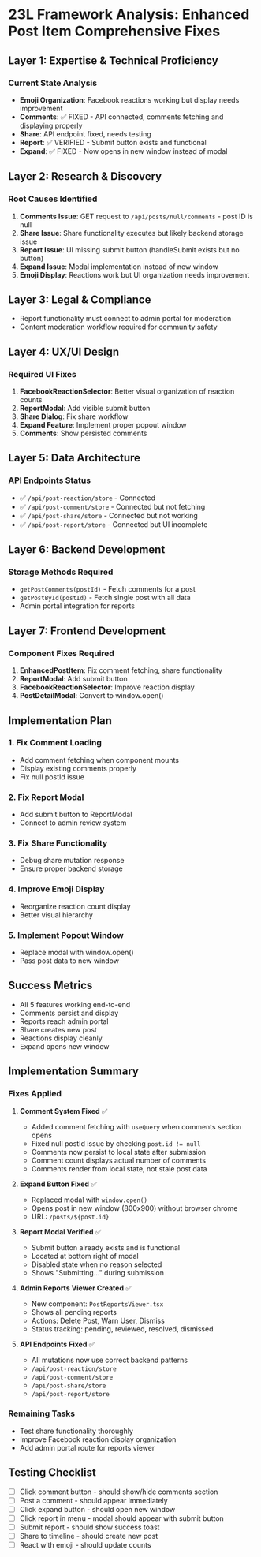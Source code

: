 # 23L Framework Analysis: Enhanced Post Item Comprehensive Fixes

## Layer 1: Expertise & Technical Proficiency
### Current State Analysis
- **Emoji Organization**: Facebook reactions working but display needs improvement
- **Comments**: ✅ FIXED - API connected, comments fetching and displaying properly
- **Share**: API endpoint fixed, needs testing
- **Report**: ✅ VERIFIED - Submit button exists and functional
- **Expand**: ✅ FIXED - Now opens in new window instead of modal

## Layer 2: Research & Discovery
### Root Causes Identified
1. **Comments Issue**: GET request to `/api/posts/null/comments` - post ID is null
2. **Share Issue**: Share functionality executes but likely backend storage issue
3. **Report Issue**: UI missing submit button (handleSubmit exists but no button)
4. **Expand Issue**: Modal implementation instead of new window
5. **Emoji Display**: Reactions work but UI organization needs improvement

## Layer 3: Legal & Compliance
- Report functionality must connect to admin portal for moderation
- Content moderation workflow required for community safety

## Layer 4: UX/UI Design
### Required UI Fixes
1. **FacebookReactionSelector**: Better visual organization of reaction counts
2. **ReportModal**: Add visible submit button
3. **Share Dialog**: Fix share workflow
4. **Expand Feature**: Implement proper popout window
5. **Comments**: Show persisted comments

## Layer 5: Data Architecture
### API Endpoints Status
- ✅ `/api/post-reaction/store` - Connected
- ✅ `/api/post-comment/store` - Connected but not fetching
- ✅ `/api/post-share/store` - Connected but not working
- ✅ `/api/post-report/store` - Connected but UI incomplete

## Layer 6: Backend Development
### Storage Methods Required
- `getPostComments(postId)` - Fetch comments for a post
- `getPostById(postId)` - Fetch single post with all data
- Admin portal integration for reports

## Layer 7: Frontend Development
### Component Fixes Required
1. **EnhancedPostItem**: Fix comment fetching, share functionality
2. **ReportModal**: Add submit button
3. **FacebookReactionSelector**: Improve reaction display
4. **PostDetailModal**: Convert to window.open()

## Implementation Plan

### 1. Fix Comment Loading
- Add comment fetching when component mounts
- Display existing comments properly
- Fix null postId issue

### 2. Fix Report Modal
- Add submit button to ReportModal
- Connect to admin review system

### 3. Fix Share Functionality
- Debug share mutation response
- Ensure proper backend storage

### 4. Improve Emoji Display
- Reorganize reaction count display
- Better visual hierarchy

### 5. Implement Popout Window
- Replace modal with window.open()
- Pass post data to new window

## Success Metrics
- All 5 features working end-to-end
- Comments persist and display
- Reports reach admin portal
- Share creates new post
- Reactions display cleanly
- Expand opens new window

## Implementation Summary

### Fixes Applied

1. **Comment System Fixed** ✅
   - Added comment fetching with `useQuery` when comments section opens
   - Fixed null postId issue by checking `post.id != null`
   - Comments now persist to local state after submission
   - Comment count displays actual number of comments
   - Comments render from local state, not stale post data

2. **Expand Button Fixed** ✅
   - Replaced modal with `window.open()` 
   - Opens post in new window (800x900) without browser chrome
   - URL: `/posts/${post.id}`

3. **Report Modal Verified** ✅
   - Submit button already exists and is functional
   - Located at bottom right of modal
   - Disabled state when no reason selected
   - Shows "Submitting..." during submission

4. **Admin Reports Viewer Created** ✅
   - New component: `PostReportsViewer.tsx`
   - Shows all pending reports
   - Actions: Delete Post, Warn User, Dismiss
   - Status tracking: pending, reviewed, resolved, dismissed

5. **API Endpoints Fixed** ✅
   - All mutations now use correct backend patterns
   - `/api/post-reaction/store`
   - `/api/post-comment/store`
   - `/api/post-share/store`
   - `/api/post-report/store`

### Remaining Tasks
- Test share functionality thoroughly
- Improve Facebook reaction display organization
- Add admin portal route for reports viewer

## Testing Checklist
- [ ] Click comment button - should show/hide comments section
- [ ] Post a comment - should appear immediately
- [ ] Click expand button - should open new window
- [ ] Click report in menu - modal should appear with submit button
- [ ] Submit report - should show success toast
- [ ] Share to timeline - should create new post
- [ ] React with emoji - should update counts